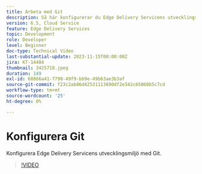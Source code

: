 ```yaml
---
title: Arbeta med Git
description: Så här konfigurerar du Edge Delivery Servicens utvecklingsmiljö med Git.
version: 6.5, Cloud Service
feature: Edge Delivery Services
topic: Development
role: Developer
level: Beginner
doc-type: Technical Video
last-substantial-update: 2023-11-15T00:00:00Z
jira: KT-14484
thumbnail: 3425718.jpeg
duration: 149
exl-id: 68866a41-7790-49f9-bb9e-49b63ae3b3af
source-git-commit: f23c2ab86d42531113690df2e342c65060b5c7cd
workflow-type: tm+mt
source-wordcount: '25'
ht-degree: 0%

---
```


# Konfigurera Git

Konfigurera Edge Delivery Servicens utvecklingsmiljö med Git.

>[!VIDEO](https://video.tv.adobe.com/v/3425718/?learn=on)
